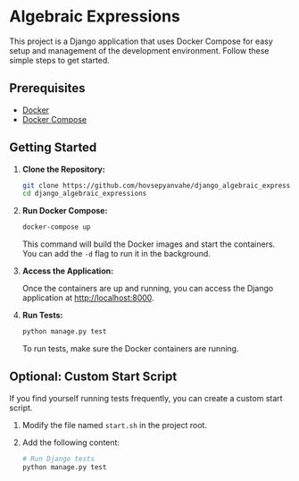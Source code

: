 # Algebraic Expressions

This project is a Django application that uses Docker Compose for easy setup and management of the development environment. Follow these simple steps to get started.

## Prerequisites

- [Docker](https://docs.docker.com/get-docker/)
- [Docker Compose](https://docs.docker.com/compose/install/)

## Getting Started

1. **Clone the Repository:**

    ```bash
    git clone https://github.com/hovsepyanvahe/django_algebraic_expressions.git
    cd django_algebraic_expressions
    ```

2. **Run Docker Compose:**

    ```bash
    docker-compose up
    ```

    This command will build the Docker images and start the containers. You can add the `-d` flag to run it in the background.

3. **Access the Application:**

    Once the containers are up and running, you can access the Django application at [http://localhost:8000](http://localhost:8000).

4. **Run Tests:**

    ```bash
    python manage.py test
    ```

    To run tests, make sure the Docker containers are running.

## Optional: Custom Start Script

If you find yourself running tests frequently, you can create a custom start script.

1. Modify the file named `start.sh` in the project root.

2. Add the following content:

    ```bash   
    # Run Django tests
    python manage.py test
    ```
